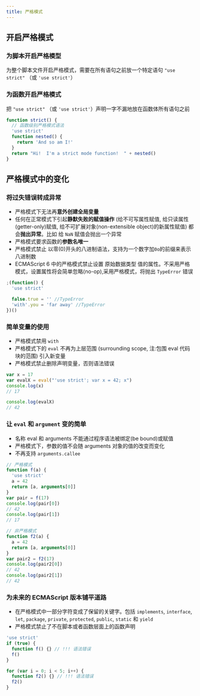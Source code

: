 ```yaml
---
title: 严格模式
---
```


## 开启严格模式

### 为脚本开启严格模型

为整个脚本文件开启严格模式，需要在所有语句之前放一个特定语句 `"use strict"` （或 `'use strict'`）

### 为函数开启严格模式

把 `"use strict"` （或 `'use strict'`）声明一字不漏地放在函数体所有语句之前

```js
function strict() {
  // 函数级别严格模式语法
  'use strict'
  function nested() {
    return 'And so am I!'
  }
  return "Hi!  I'm a strict mode function!  " + nested()
}
```

## 严格模式中的变化

### 将过失错误转成异常

- 严格模式下无法再**意外创建全局变量**
- 任何在正常模式下引起**静默失败的赋值操作** (给不可写属性赋值, 给只读属性(getter-only)赋值, 给不可扩展对象(non-extensible object)的新属性赋值) 都会**抛出异常**。比如 给 `NaN` 赋值会抛出一个异常
- 严格模式要求函数的**参数名唯一**
- 严格模式禁止 以零(0)开头的八进制语法，支持为一个数字加`0o`的前缀来表示八进制数
- ECMAScript 6 中的严格模式禁止设置 原始数据类型 值的属性。不采用严格模式，设置属性将会简单忽略(no-op),采用严格模式，将抛出 `TypeError` 错误

```js
;(function() {
  'use strict'

  false.true = '' //TypeError
  'with'.you = 'far away' //TypeError
})()
```

### 简单变量的使用

- 严格模式禁用 `with`
- 严格模式下的 `eval` 不再为上层范围 (surrounding scope, 注:包围 eval 代码块的范围) 引入新变量
- 严格模式禁止删除声明变量，否则语法错误

```js
var x = 17
var evalX = eval("'use strict'; var x = 42; x")
console.log(x)
// 17

console.log(evalX)
// 42
```

### 让 `eval` 和 `argument` 变的简单

- 名称 eval 和 arguments 不能通过程序语法被绑定(be bound)或赋值
- 严格模式下，参数的值不会随 arguments 对象的值的改变而变化
- 不再支持 `arguments.callee`

```js
// 严格模式
function f(a) {
  'use strict'
  a = 42
  return [a, arguments[0]]
}
var pair = f(17)
console.log(pair[0])
// 42
console.log(pair[1])
// 17

// 非严格模式
function f2(a) {
  a = 42
  return [a, arguments[0]]
}
var pair2 = f2(17)
console.log(pair2[0])
// 42
console.log(pair2[1])
// 42
```

### 为未来的 ECMAScript 版本铺平道路

- 在严格模式中一部分字符变成了保留的关键字。包括 `implements`, `interface`, `let`, `package`, `private`, `protected`, `public`, `static` 和 `yield`
- 严格模式禁止了不在脚本或者函数层面上的函数声明

```js
'use strict'
if (true) {
  function f() {} // !!! 语法错误
  f()
}

for (var i = 0; i < 5; i++) {
  function f2() {} // !!! 语法错误
  f2()
}
```

